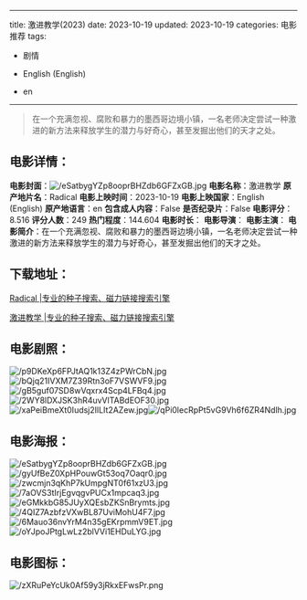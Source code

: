 
---
title: 激进教学(2023)
date: 2023-10-19
updated: 2023-10-19
categories: 电影推荐
tags:
- 剧情

- English (English)
- en
---


> 在一个充满忽视、腐败和暴力的墨西哥边境小镇，一名老师决定尝试一种激进的新方法来释放学生的潜力与好奇心，甚至发掘出他们的天才之处。

## **电影详情**：

**电影封面**：<img src="https://image.tmdb.org/t/p/w200/eSatbygYZp8ooprBHZdb6GFZxGB.jpg" alt="/eSatbygYZp8ooprBHZdb6GFZxGB.jpg" title="/eSatbygYZp8ooprBHZdb6GFZxGB.jpg">
**电影名称**：激进教学
**原产地片名**：Radical
**电影上映时间**：2023-10-19
**电影上映国家**：English (English)
**原产地语言**：en
**包含成人内容**：False
**是否纪录片**：False
**电影评分**：8.516
**评分人数**：249
**热门程度**：144.604
**电影时长**：
**电影导演**：
**电影主演**：
**电影简介**：在一个充满忽视、腐败和暴力的墨西哥边境小镇，一名老师决定尝试一种激进的新方法来释放学生的潜力与好奇心，甚至发掘出他们的天才之处。

## **下载地址**：
[Radical |专业的种子搜索、磁力链接搜索引擎](https://movie.amd794.com:2083/?search=Radical&ordering=&mode=match_phrase&page_size=10&page=1)

[激进教学 |专业的种子搜索、磁力链接搜索引擎](https://movie.amd794.com:2083/?search=%E6%BF%80%E8%BF%9B%E6%95%99%E5%AD%A6&ordering=&mode=match_phrase&page_size=10&page=1)
 

## **电影剧照**：
<img src="https://image.tmdb.org/t/p/original/p9DKeXp6FPJtAQ1k13Z4zPWrCbN.jpg" alt="/p9DKeXp6FPJtAQ1k13Z4zPWrCbN.jpg" title="/p9DKeXp6FPJtAQ1k13Z4zPWrCbN.jpg"><img src="https://image.tmdb.org/t/p/original/bQjq21IVXM7Z39Rtn3oF7VSWVF9.jpg" alt="/bQjq21IVXM7Z39Rtn3oF7VSWVF9.jpg" title="/bQjq21IVXM7Z39Rtn3oF7VSWVF9.jpg"><img src="https://image.tmdb.org/t/p/original/gB5guf07SD8wVqxrx4Scp4LFBq4.jpg" alt="/gB5guf07SD8wVqxrx4Scp4LFBq4.jpg" title="/gB5guf07SD8wVqxrx4Scp4LFBq4.jpg"><img src="https://image.tmdb.org/t/p/original/2WY8lDXJSK3hR4uvVlTABdEOF30.jpg" alt="/2WY8lDXJSK3hR4uvVlTABdEOF30.jpg" title="/2WY8lDXJSK3hR4uvVlTABdEOF30.jpg"><img src="https://image.tmdb.org/t/p/original/xaPeiBmeXt0Iudsj2IlLIt2AZew.jpg" alt="/xaPeiBmeXt0Iudsj2IlLIt2AZew.jpg" title="/xaPeiBmeXt0Iudsj2IlLIt2AZew.jpg"><img src="https://image.tmdb.org/t/p/original/qPi0lecRpPt5vG9Vh6f6ZR4Ndlh.jpg" alt="/qPi0lecRpPt5vG9Vh6f6ZR4Ndlh.jpg" title="/qPi0lecRpPt5vG9Vh6f6ZR4Ndlh.jpg">

## **电影海报**：
<img src="https://image.tmdb.org/t/p/original/eSatbygYZp8ooprBHZdb6GFZxGB.jpg" alt="/eSatbygYZp8ooprBHZdb6GFZxGB.jpg" title="/eSatbygYZp8ooprBHZdb6GFZxGB.jpg"><img src="https://image.tmdb.org/t/p/original/gyUfBeZ0XpHPouwGt53oq7Oaqr0.jpg" alt="/gyUfBeZ0XpHPouwGt53oq7Oaqr0.jpg" title="/gyUfBeZ0XpHPouwGt53oq7Oaqr0.jpg"><img src="https://image.tmdb.org/t/p/original/zwcmjn3qKhP7kUmpgNT0f61xzU3.jpg" alt="/zwcmjn3qKhP7kUmpgNT0f61xzU3.jpg" title="/zwcmjn3qKhP7kUmpgNT0f61xzU3.jpg"><img src="https://image.tmdb.org/t/p/original/7aOVS3tIrjEgvqgvPUCx1mpcaq3.jpg" alt="/7aOVS3tIrjEgvqgvPUCx1mpcaq3.jpg" title="/7aOVS3tIrjEgvqgvPUCx1mpcaq3.jpg"><img src="https://image.tmdb.org/t/p/original/eGMkkbG85JUyXQEsbZKSnBrymts.jpg" alt="/eGMkkbG85JUyXQEsbZKSnBrymts.jpg" title="/eGMkkbG85JUyXQEsbZKSnBrymts.jpg"><img src="https://image.tmdb.org/t/p/original/4QIZ7AzbfzVXwBL87UviMohU4F7.jpg" alt="/4QIZ7AzbfzVXwBL87UviMohU4F7.jpg" title="/4QIZ7AzbfzVXwBL87UviMohU4F7.jpg"><img src="https://image.tmdb.org/t/p/original/6Mauo36nvYrM4n35gEKrpmmV9ET.jpg" alt="/6Mauo36nvYrM4n35gEKrpmmV9ET.jpg" title="/6Mauo36nvYrM4n35gEKrpmmV9ET.jpg"><img src="https://image.tmdb.org/t/p/original/oYJpoJPtgLwLz2blVVi1EHDuLYG.jpg" alt="/oYJpoJPtgLwLz2blVVi1EHDuLYG.jpg" title="/oYJpoJPtgLwLz2blVVi1EHDuLYG.jpg">

## **电影图标**：
<img src="https://image.tmdb.org/t/p/original/zXRuPeYcUk0Af59y3jRkxEFwsPr.png" alt="/zXRuPeYcUk0Af59y3jRkxEFwsPr.png" title="/zXRuPeYcUk0Af59y3jRkxEFwsPr.png">

